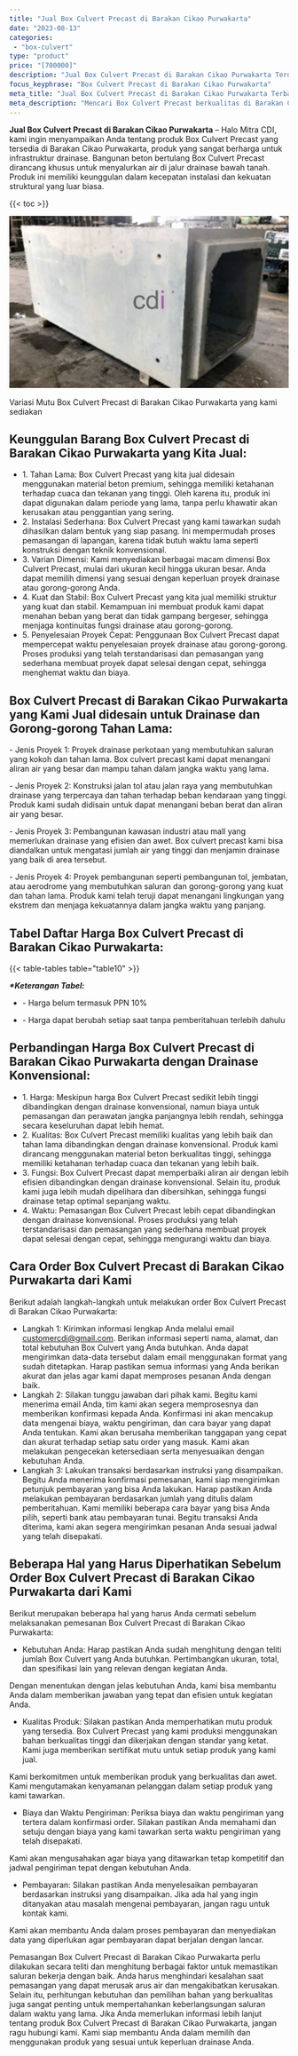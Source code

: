 ```yaml
---
title: "Jual Box Culvert Precast di Barakan Cikao Purwakarta"
date: "2023-08-13"
categories:
 - "box-culvert"
type: "product"
price: "[700000]"
description: "Jual Box Culvert Precast di Barakan Cikao Purwakarta Terdekat. Box Culvert Precast ini menjadi solusi utama dalam proyek pembangunan sebagai bahan infrastruktur yang prima dan berkualitas tinggi. Konsultasikan kebutuhan Anda sekarang."
focus_keyphrase: "Box Culvert Precast di Barakan Cikao Purwakarta"
meta_title: "Jual Box Culvert Precast di Barakan Cikao Purwakarta Terbaik - CDI"
meta_description: "Mencari Box Culvert Precast berkualitas di Barakan Cikao Purwakarta? Layanan profesional kami siap membantu dengan solusi terbaik. Klik untuk penawaran istimewa."
---
```


**Jual Box Culvert Precast di Barakan Cikao Purwakarta** – Halo Mitra CDI, kami ingin menyampaikan Anda tentang produk Box Culvert Precast yang tersedia di Barakan Cikao Purwakarta, produk yang sangat berharga untuk infrastruktur drainase. Bangunan beton bertulang Box Culvert Precast dirancang khusus untuk menyalurkan air di jalur drainase bawah tanah. Produk ini memiliki keunggulan dalam kecepatan instalasi dan kekuatan struktural yang luar biasa.

{{< toc >}}

![Jual Box Culvert Precast di Barakan Cikao Purwakarta](/images/box-culvert/box-culvert-08.jpg)

Variasi Mutu Box Culvert Precast di Barakan Cikao Purwakarta yang kami sediakan 

## Keunggulan Barang Box Culvert Precast di Barakan Cikao Purwakarta yang Kita Jual:

*   1\. Tahan Lama: Box Culvert Precast yang kita jual didesain menggunakan material beton premium, sehingga memiliki ketahanan terhadap cuaca dan tekanan yang tinggi. Oleh karena itu, produk ini dapat digunakan dalam periode yang lama, tanpa perlu khawatir akan kerusakan atau penggantian yang sering.
*   2\. Instalasi Sederhana: Box Culvert Precast yang kami tawarkan sudah dihasilkan dalam bentuk yang siap pasang. Ini mempermudah proses pemasangan di lapangan, karena tidak butuh waktu lama seperti konstruksi dengan teknik konvensional.
*   3\. Varian Dimensi: Kami menyediakan berbagai macam dimensi Box Culvert Precast, mulai dari ukuran kecil hingga ukuran besar. Anda dapat memilih dimensi yang sesuai dengan keperluan proyek drainase atau gorong-gorong Anda.
*   4\. Kuat dan Stabil: Box Culvert Precast yang kita jual memiliki struktur yang kuat dan stabil. Kemampuan ini membuat produk kami dapat menahan beban yang berat dan tidak gampang bergeser, sehingga menjaga kontinuitas fungsi drainase atau gorong-gorong.
*   5\. Penyelesaian Proyek Cepat: Penggunaan Box Culvert Precast dapat mempercepat waktu penyelesaian proyek drainase atau gorong-gorong. Proses produksi yang telah terstandarisasi dan pemasangan yang sederhana membuat proyek dapat selesai dengan cepat, sehingga menghemat waktu dan biaya.

## Box Culvert Precast di Barakan Cikao Purwakarta yang Kami Jual didesain untuk Drainase dan Gorong-gorong Tahan Lama:

\- Jenis Proyek 1: Proyek drainase perkotaan yang membutuhkan saluran yang kokoh dan tahan lama. Box culvert precast kami dapat menangani aliran air yang besar dan mampu tahan dalam jangka waktu yang lama.

\- Jenis Proyek 2: Konstruksi jalan tol atau jalan raya yang membutuhkan drainase yang terpercaya dan tahan terhadap beban kendaraan yang tinggi. Produk kami sudah didisain untuk dapat menangani beban berat dan aliran air yang besar.

\- Jenis Proyek 3: Pembangunan kawasan industri atau mall yang memerlukan drainase yang efisien dan awet. Box culvert precast kami bisa diandalkan untuk mengatasi jumlah air yang tinggi dan menjamin drainase yang baik di area tersebut.

\- Jenis Proyek 4: Proyek pembangunan seperti pembangunan tol, jembatan, atau aerodrome yang membutuhkan saluran dan gorong-gorong yang kuat dan tahan lama. Produk kami telah teruji dapat menangani lingkungan yang ekstrem dan menjaga kekuatannya dalam jangka waktu yang panjang.

## Tabel Daftar Harga Box Culvert Precast di Barakan Cikao Purwakarta:

{{< table-tables table="table10" >}}

**_\*Keterangan Tabel:_**

*   \- Harga belum termasuk PPN 10%

*   \- Harga dapat berubah setiap saat tanpa pemberitahuan terlebih dahulu

## Perbandingan Harga Box Culvert Precast di Barakan Cikao Purwakarta dengan Drainase Konvensional:

*   1\. Harga: Meskipun harga Box Culvert Precast sedikit lebih tinggi dibandingkan dengan drainase konvensional, namun biaya untuk pemasangan dan perawatan jangka panjangnya lebih rendah, sehingga secara keseluruhan dapat lebih hemat.
*   2\. Kualitas: Box Culvert Precast memiliki kualitas yang lebih baik dan tahan lama dibandingkan dengan drainase konvensional. Produk kami dirancang menggunakan material beton berkualitas tinggi, sehingga memiliki ketahanan terhadap cuaca dan tekanan yang lebih baik.
*   3\. Fungsi: Box Culvert Precast dapat memperbaiki aliran air dengan lebih efisien dibandingkan dengan drainase konvensional. Selain itu, produk kami juga lebih mudah dipelihara dan dibersihkan, sehingga fungsi drainase tetap optimal sepanjang waktu.
*   4\. Waktu: Pemasangan Box Culvert Precast lebih cepat dibandingkan dengan drainase konvensional. Proses produksi yang telah terstandarisasi dan pemasangan yang sederhana membuat proyek dapat selesai dengan cepat, sehingga mengurangi waktu dan biaya.

## Cara Order Box Culvert Precast di Barakan Cikao Purwakarta dari Kami

Berikut adalah langkah-langkah untuk melakukan order Box Culvert Precast di Barakan Cikao Purwakarta:

*   Langkah 1: Kirimkan informasi lengkap Anda melalui email customercdi@gmail.com. Berikan informasi seperti nama, alamat, dan total kebutuhan Box Culvert yang Anda butuhkan.
Anda dapat mengirimkan data-data tersebut dalam email menggunakan format yang sudah ditetapkan. Harap pastikan semua informasi yang Anda berikan akurat dan jelas agar kami dapat memproses pesanan Anda dengan baik.
*   Langkah 2: Silakan tunggu jawaban dari pihak kami. Begitu kami menerima email Anda, tim kami akan segera memprosesnya dan memberikan konfirmasi kepada Anda. Konfirmasi ini akan mencakup data mengenai biaya, waktu pengiriman, dan cara bayar yang dapat Anda tentukan.
Kami akan berusaha memberikan tanggapan yang cepat dan akurat terhadap setiap satu order yang masuk. Kami akan melakukan pengecekan ketersediaan serta menyesuaikan dengan kebutuhan Anda.
*   Langkah 3: Lakukan transaksi berdasarkan instruksi yang disampaikan. Begitu Anda menerima konfirmasi pemesanan, kami siap mengirimkan petunjuk pembayaran yang bisa Anda lakukan. Harap pastikan Anda melakukan pembayaran berdasarkan jumlah yang ditulis dalam pemberitahuan.
Kami memiliki beberapa cara bayar yang bisa Anda pilih, seperti bank atau pembayaran tunai. Begitu transaksi Anda diterima, kami akan segera mengirimkan pesanan Anda sesuai jadwal yang telah disepakati.

## Beberapa Hal yang Harus Diperhatikan Sebelum Order Box Culvert Precast di Barakan Cikao Purwakarta dari Kami

Berikut merupakan beberapa hal yang harus Anda cermati sebelum melaksanakan pemesanan Box Culvert Precast di Barakan Cikao Purwakarta:

*   Kebutuhan Anda: Harap pastikan Anda sudah menghitung dengan teliti jumlah Box Culvert yang Anda butuhkan. Pertimbangkan ukuran, total, dan spesifikasi lain yang relevan dengan kegiatan Anda.

Dengan menentukan dengan jelas kebutuhan Anda, kami bisa membantu Anda dalam memberikan jawaban yang tepat dan efisien untuk kegiatan Anda.
*   Kualitas Produk: Silakan pastikan Anda memperhatikan mutu produk yang tersedia. Box Culvert Precast yang kami produksi menggunakan bahan berkualitas tinggi dan dikerjakan dengan standar yang ketat. Kami juga memberikan sertifikat mutu untuk setiap produk yang kami jual.

Kami berkomitmen untuk memberikan produk yang berkualitas dan awet. Kami mengutamakan kenyamanan pelanggan dalam setiap produk yang kami tawarkan.
*   Biaya dan Waktu Pengiriman: Periksa biaya dan waktu pengiriman yang tertera dalam konfirmasi order. Silakan pastikan Anda memahami dan setuju dengan biaya yang kami tawarkan serta waktu pengiriman yang telah disepakati.

Kami akan mengusahakan agar biaya yang ditawarkan tetap kompetitif dan jadwal pengiriman tepat dengan kebutuhan Anda.
*   Pembayaran: Silakan pastikan Anda menyelesaikan pembayaran berdasarkan instruksi yang disampaikan. Jika ada hal yang ingin ditanyakan atau masalah mengenai pembayaran, jangan ragu untuk kontak kami.

Kami akan membantu Anda dalam proses pembayaran dan menyediakan data yang diperlukan agar pembayaran dapat berjalan dengan lancar.

Pemasangan Box Culvert Precast di Barakan Cikao Purwakarta perlu dilakukan secara teliti dan menghitung berbagai faktor untuk memastikan saluran bekerja dengan baik. Anda harus menghindari kesalahan saat pemasangan yang dapat merusak arus air dan mengakibatkan kerusakan. Selain itu, perhitungan kebutuhan dan pemilihan bahan yang berkualitas juga sangat penting untuk mempertahankan keberlangsungan saluran dalam waktu yang lama. Jika Anda memerlukan informasi lebih lanjut tentang produk Box Culvert Precast di Barakan Cikao Purwakarta, jangan ragu hubungi kami. Kami siap membantu Anda dalam memilih dan menggunakan produk yang sesuai untuk keperluan drainase Anda.